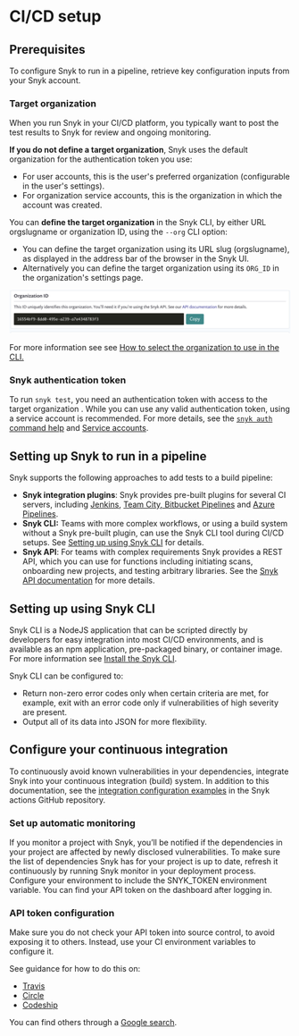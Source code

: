 # CI/CD setup

## Prerequisites

To configure Snyk to run in a pipeline, retrieve key configuration inputs from your Snyk account.

### Target organization

When you run Snyk in your CI/CD platform, you typically want to post the test results to Snyk for review and ongoing monitoring.

**If you do not define a target organization**, Snyk uses the default organization for the authentication token you use:

* For user accounts, this is the user's preferred organization (configurable in the user's settings).
* For organization service accounts, this is the organization in which the account was created.

You can **define the target organization** in the Snyk CLI, by either URL orgslugname or organization ID, using the `--org` CLI option:

* You can define the target organization using its URL slug (orgslugname), as displayed in the address bar of the browser in the Snyk UI.
* Alternatively you can define the target organization using its `ORG_ID` in the organization's settings page.

![Organization ID](../../../../.gitbook/assets/image1.png)

For more information see see [How to select the organization to use in the CLI.](../../../../snyk-cli/test-for-vulnerabilities/how-to-select-the-organization-to-use-in-the-cli.md)

### Snyk authentication token

To run `snyk test`, you need an authentication token with access to the target organization . While you can use any valid authentication token, using a service account is recommended. For more details, see the [`snyk auth` command help](../../../../snyk-cli/commands/auth.md) and [Service accounts](https://docs.snyk.io/integrations/managing-integrations/service-accounts).

## Setting up Snyk to run in a pipeline

Snyk supports the following approaches to add tests to a build pipeline:

* **Snyk integration plugins**: Snyk provides pre-built plugins for several CI servers, including [Jenkins](https://docs.snyk.io/integrations/ci-cd-integrations/jenkins-integration-overview), [Team City](https://docs.snyk.io/integrations/ci-cd-integrations/teamcity-integration-overview)[, Bitbucket Pipelines](https://docs.snyk.io/integrations/ci-cd-integrations/bitbucket-pipelines-integration-overview) and [Azure Pipelines](https://docs.snyk.io/integrations/ci-cd-integrations/azure-pipelines-integration).
* **Snyk CLI:** Teams with more complex workflows, or using a build system without a Snyk pre-built plugin, can use the Snyk CLI tool during CI/CD setups. See [Setting up using Snyk CLI](ci-cd-setup.md#setting-up-using-snyk-cli) for details.
* **Snyk API**: For teams with complex requirements Snyk provides a REST API, which you can use for functions including initiating scans, onboarding new projects, and testing arbitrary libraries. See the [Snyk API documentation](../../../../run-snyk/snyk-api-info/) for more details.

## Setting up using Snyk CLI

Snyk CLI is a NodeJS application that can be scripted directly by developers for easy integration into most CI/CD environments, and is available as an npm application, pre-packaged binary, or container image. For more information see [Install the Snyk CLI](https://docs.snyk.io/snyk-cli/install-the-snyk-cli).

Snyk CLI can be configured to:

* Return non-zero error codes only when certain criteria are met, for example, exit with an error code only if vulnerabilities of high severity are present.
* Output all of its data into JSON for more flexibility.

## Configure your continuous integration

To continuously avoid known vulnerabilities in your dependencies, integrate Snyk into your continuous integration (build) system. In addition to this documentation, see the [integration configuration examples](https://github.com/snyk/actions#snyk-github-actions) in the Snyk actions GitHub repository.

### Set up automatic monitoring

If you monitor a project with Snyk, you’ll be notified if the dependencies in your project are affected by newly disclosed vulnerabilities. To make sure the list of dependencies Snyk has for your project is up to date, refresh it continuously by running Snyk monitor in your deployment process. Configure your environment to include the SNYK\_TOKEN environment variable. You can find your API token on the dashboard after logging in.

### API token configuration

Make sure you do not check your API token into source control, to avoid exposing it to others. Instead, use your CI environment variables to configure it.

See guidance for how to do this on:

* [Travis](https://docs.travis-ci.com/user/environment-variables/)
* [Circle](https://circleci.com/docs/environment-variables/)
* [Codeship](https://codeship.com/documentation/continuous-integration/set-environment-variables/)

You can find others through a [Google search](https://www.google.co.uk/search?q=setting+up+env+variables+in+CI).
